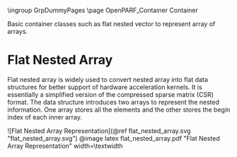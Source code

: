 \ingroup GrpDummyPages
\page OpenPARF_Container Container

Basic container classes such as flat nested vector to represent array of arrays.

# Flat Nested Array

Flat nested array is widely used to convert nested array into flat data structures for better support of hardware acceleration kernels.
It is essentially a simplified version of the compressed sparse matrix (CSR) format.
The data structure introduces two arrays to represent the nested information.
One array stores all the elements and the other stores the begin index of each inner array.

![Flat Nested Array Representation](@ref flat_nested_array.svg "flat_nested_array.svg")
@image latex flat_nested_array.pdf "Flat Nested Array Representation" width=\textwidth
